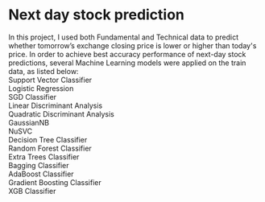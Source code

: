 # Next day stock prediction
In this project, I used both Fundamental and Technical data to predict whether tomorrow’s exchange closing price is lower or higher than today's price. In order to achieve best accuracy performance of next-day stock predictions, several Machine Learning models were applied on the train data, as listed below: <br /> 
Support Vector Classifier <br /> 
Logistic Regression <br /> 
SGD Classifier <br /> 
Linear Discriminant Analysis <br /> 
Quadratic Discriminant Analysis  <br /> 
GaussianNB <br /> 
NuSVC <br /> 
Decision Tree Classifier <br /> 
Random Forest Classifier <br /> 
Extra Trees Classifier <br /> 
Bagging Classifier <br /> 
AdaBoost Classifier <br /> 
Gradient Boosting Classifier <br /> 
XGB Classifier <br /> 
